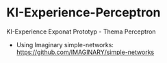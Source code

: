 # KI-Experience-Perceptron
KI-Experience Exponat Prototyp - Thema Perceptron

- Using Imaginary simple-networks: https://github.com/IMAGINARY/simple-networks
